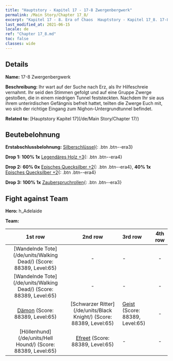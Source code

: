 ```yaml
---
title: "Hauptstory - Kapitel 17 - 17-8 Zwergenbergwerk"
permalink: /Main Story/Chapter 17_8/
excerpt: "Kapitel 17 - 8. Era of Chaos  Hauptstory - Kapitel 17_8. 17-8 Zwergenbergwerk"
last_modified_at: 2021-06-15
locale: de
ref: "Chapter 17_8.md"
toc: false
classes: wide
---
```


## Details

 **Name:** 17-8 Zwergenbergwerk

 **Beschreibung:** Ihr wart auf der Suche nach Erz, als Ihr Hilfeschreie vernahmt. Ihr seid den Stimmen gefolgt und auf eine Gruppe Zwerge gestoßen, die in einem niedrigen Tunnel feststeckten. Nachdem Ihr sie aus ihrem unterirdischen Gefängnis befreit hattet, teilten die Zwerge Euch mit, wo sich der richtige Eingang zum Nighon-Untergrundtunnel befindet.

 **Related to:** [Hauptstory Kapitel 17](/de/Main Story/Chapter 17/)

## Beutebelohnung

 **Erstabschlussbelohnung:** [Silberschlüssel](/ItemsDE/con_693/){: .btn .btn--era3}

 **Drop 1:** **100% 1x** [Legendäres Holz +3](/ItemsDE/mat_55/){: .btn .btn--era4}

 **Drop 2:** **60% 0x** [Episches Quecksilber +2](/ItemsDE/mat_49/){: .btn .btn--era4}, **40% 1x** [Episches Quecksilber +2](/ItemsDE/mat_49/){: .btn .btn--era4}

 **Drop 3:** **100% 1x** [Zauberspruchrollen](/ItemsDE/con_694/){: .btn .btn--era3}


## Fight against Team
 **Hero:** h_Adelaide

 **Team:**


  | 1st row | 2nd row | 3rd row | 4th row |
  |:----:|:----:|:----|:----:|
  | [Wandelnde Tote](/de/units/Walking Dead/) (Score: 88389, Level:65)  | - | - | - |
  | [Wandelnde Tote](/de/units/Walking Dead/) (Score: 88389, Level:65)  | - | - | - |
  | [Dämon](/de/units/Demon/) (Score: 88389, Level:65)  | [Schwarzer Ritter](/de/units/Black Knight/) (Score: 88389, Level:65)  | [Geist](/de/units/Wight/) (Score: 88389, Level:65)  | - |
  | [Höllenhund](/de/units/Hell Hound/) (Score: 88389, Level:65)  | [Efreet](/de/units/Efreeti/) (Score: 88389, Level:65)  | - | - |


